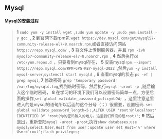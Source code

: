 ## Mysql
#### Mysql的安装过程

> **1** `sudo yum -y install wget `,`sudo yum update -y `,`sudo yum install -y gcc `,
> **2** 到官网下载rpm包 ` wget https://dev.mysql.com/get/mysql57-community-release-el7-8.noarch.rpm `,或者直接访问网站 `https://repo.mysql.com/ `,
> **3** 将文件上传到服务器，并且 `rpm -ivh mysql57-community-release-el7-8.noarch.rpm `,
> **4** 然后执行`cd /etc/yum.repos.d `，只要看到mysql存在，
> **5** 安装mysql`rpm --import https://repo.mysql.com/RPM-GPG-KEY-mysql-2022 `,然后` yum -y install mysql-server `,`systemctl start mysqld `,
> **6** 查看mysql的状态 ` ps -ef | grep mysql `,
> **7** 修改密码 ` grep 'temporary password' /var/log/mysqld.log `,找到临时密码，然后执行`mysql -uroot -p `,随后输入这个临时密码，
> **8** 在学习的环境下我们可以设置密码简单一点，方便后面的操作,`set global validate_password_policy=LOW; `，这里注意这里进入的是mysql的语句所以后面的这个分号（；）很重要，设置密码` set global validate_password_length=5；`,` ALTER USER 'root'@'localhost' IDENTIFIED BY 'root(你的密码输入的地方，这里我们假设的是root)'; `
> **9** 然后退出，重新登陆`
mysql -uroot -proot `,执行`show databases;use mysql;select User,Host from user；update user set Host='%' where User='root';flush privileges; `